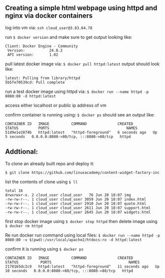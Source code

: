 ## Creating a simple html webpage using httpd and nginx via docker containers 

log into vm via: `ssh cloud_user@3.83.64.78`

run `$ docker version` and make sure to get output looking like: 
```
Client: Docker Engine - Community
 Version:           24.0.2
 API version:       1.02
```
pull latest docker image via: `$ docker pull httpd:latest` output should look like: 

```
latest: Pulling from library/httpd
5b5fe70539cd: Pull complete
```
run a test docker image using httpd via: `$ docker run --name httpd -p 8080:80 -d httpd:latest`

access either localhost or public ip address of vm

confirm container is running using: `$ docker ps` should see an output like: 
```
CONTAINER ID   IMAGE          COMMAND              CREATED         STATUS         PORTS                                   NAMES
51d9e1e2874b   httpd:latest   "httpd-foreground"   6 seconds ago   Up 5 seconds   0.0.0.0:8080->80/tcp, :::8080->80/tcp   httpd
```

## Addtional: 

To clone an already built repo and deploy it: 

`$ git clone https://github.com/linuxacademy/content-widget-factory-inc`

list the contents of clone using `$ ll`

```
total 16
drwxrwxr-x. 2 cloud_user cloud_user   76 Jun 20 18:07 img
-rw-rw-r--. 1 cloud_user cloud_user 3059 Jun 20 18:07 index.html
-rw-rw-r--. 1 cloud_user cloud_user 2910 Jun 20 18:07 quote.html
-rw-rw-r--. 1 cloud_user cloud_user 2611 Jun 20 18:07 support.html
-rw-rw-r--. 1 cloud_user cloud_user 2645 Jun 20 18:07 widgets.html
```
 
first stop docker image using `$ docker stop httpd` then delete image using `$ docker rm httpd`

Re run docker run command using local files: `$ docker run --name httpd -p 8080:80 -v $(pwd):/usr/local/apache2/htdocs:ro -d httpd:latest`

confirm it is running using `$ docker ps`
```
CONTAINER ID   IMAGE          COMMAND              CREATED          STATUS          PORTS                                   NAMES
2178165dc2c9   httpd:latest   "httpd-foreground"   11 seconds ago   Up 10 seconds   0.0.0.0:8080->80/tcp, :::8080->80/tcp   httpd
```
